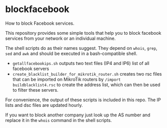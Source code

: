 # blockfacebook
How to block Facebook services.

This repository provides some simple tools that help you to block facebook services from your network or an individual machine.

The shell scripts do as their names suggest. They depend on `whois`, `grep`, `sed` and `awk` and should be executed in a bash-compatible shell.
- `getallfacebookips.sh` outputs two text files (IP4 and IP6) list of all facebook servers
- `create_blacklist_builder_for_mikrotik_router.sh` creates two rsc files that can be imported on MikroTik routers by `/import buildblacklist4.rsc` to create the address list, which can then be used to filter these servers. 

For convenience, the output of these scripts is included in this repo. The IP lists and dsc files are updated hourly. 

If you want to block another company just look up the AS number and replace it in the `whois` command in the shell scripts. 
